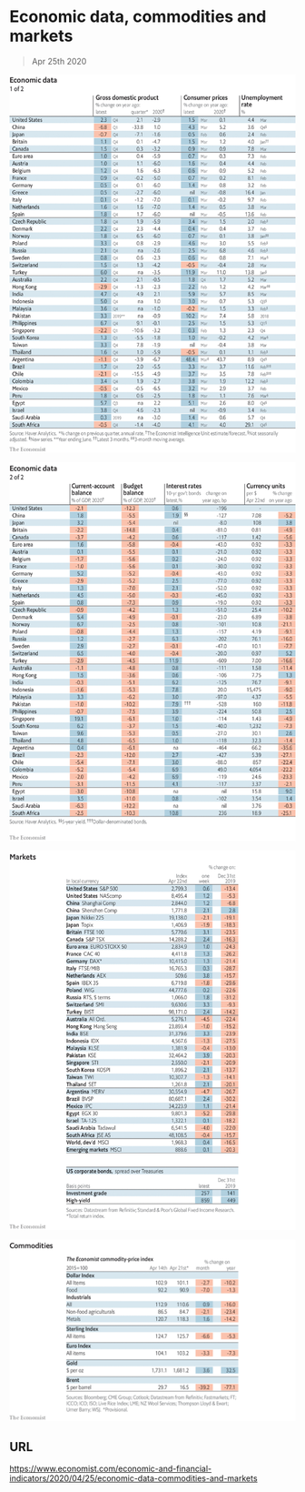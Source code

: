 # Economic data, commodities and markets

> Apr 25th 2020



![](./images/20200425_INT101_0.png)



![](./images/20200425_INT102.png)



![](./images/20200425_INT201.png)



![](./images/20200425_INT401.png)

## URL

https://www.economist.com/economic-and-financial-indicators/2020/04/25/economic-data-commodities-and-markets
